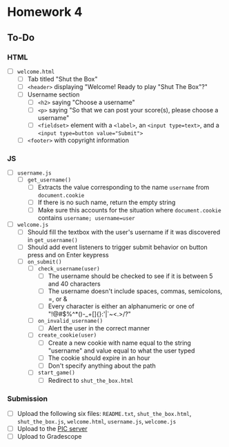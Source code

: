 #  Homework 4

## To-Do

### HTML

- [ ] `welcome.html`
  - [ ] Tab titled "Shut the Box"
  - [ ] `<header>` displaying "Welcome! Ready to play "Shut The Box"?"
  - [ ] Username section
    - [ ] `<h2>` saying "Choose a username"
    - [ ] `<p>` saying "So that we can post your score(s), please choose a username"
    - [ ] `<fieldset>` element with a `<label>`, an `<input type=text>`, and a `<input type=button value="Submit">`
  - [ ] `<footer>` with copyright information

### JS

- [ ] `username.js`
  - [ ] `get_username()`
    - [ ] Extracts the value corresponding to the name `username` from `document.cookie`
    - [ ] If there is no such name, return the empty string
    - [ ] Make sure this accounts for the situation where `document.cookie` contains `username; username=user`
- [ ] `welcome.js`
  - [ ] Should fill the textbox with the user's username if it was discovered in `get_username()`
  - [ ] Should add event listeners to trigger submit behavior on button press and on Enter keypress
  - [ ] `on_submit()`
    - [ ] `check_username(user)`
      - [ ] The username should be checked to see if it is between 5 and 40 characters
      - [ ] The username doesn't include spaces, commas, semicolons, =, or &
      - [ ] Every character is either an alphanumeric or one of "!@#$%^*()-_+[]{}:'|`~<.>/?"
    - [ ] `on_invalid_username()`
      - [ ] Alert the user in the correct manner
    - [ ] `create_cookie(user)`
      - [ ] Create a new cookie with name equal to the string "username" and value equal to what the user typed
      - [ ] The cookie should expire in an hour
      - [ ] Don't specify anything about the path
    - [ ] `start_game()`
      - [ ] Redirect to `shut_the_box.html`

### Submission

- [ ] Upload the following six files: `README.txt`, `shut_the_box.html`, `shut_the_box.js`, `welcome.html`, `username.js`, `welcome.js`
- [ ] Upload to the [PIC server](www.pic.ucla.edu/~charleszhang/HW4/welcome.html)
- [ ] Upload to Gradescope